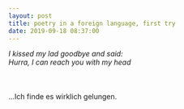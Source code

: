 ```yaml
---
layout: post
title: poetry in a foreign language, first try 
date: 2019-09-18 08:37:00
---
```


*I kissed my lad goodbye and said:<br>
Hurra, I can reach you with my head*<br><br><br><br>
...Ich finde es wirklich gelungen.
